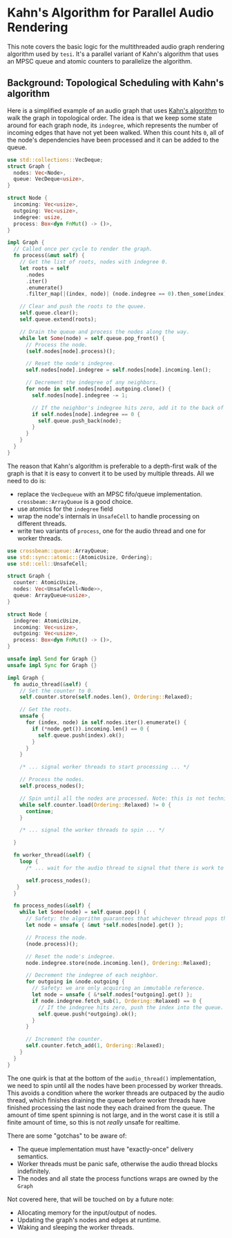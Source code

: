 # Kahn's Algorithm for Parallel Audio Rendering

This note covers the basic logic for the multithreaded audio graph rendering algorithm used by `tesi`. It's a parallel variant of Kahn's algorithm that uses an MPSC queue and atomic counters to parallelize the algorithm.

## Background: Topological Scheduling with Kahn's algorithm

Here is a simplified example of an audio graph that uses [Kahn's algorithm](https://en.wikipedia.org/wiki/Topological_sorting#Kahn's_algorithm) to walk the graph in topological order. The idea is that we keep some state around for each graph node, its `indegree`, which represents the number of incoming edges that have not yet been walked. When this count hits `0`, all of the node's dependencies have been processed and it can be added to the queue.

```rs
use std::collections::VecDeque;
struct Graph {
  nodes: Vec<Node>,
  queue: VecDeque<usize>,
}

struct Node {
  incoming: Vec<usize>,
  outgoing: Vec<usize>,
  indegree: usize,
  process: Box<dyn FnMut() -> ()>,
}

impl Graph {
  // Called once per cycle to render the graph.
  fn process(&mut self) {
    // Get the list of roots, nodes with indegree 0.
    let roots = self
      .nodes
      .iter()
      .enumerate()
      .filter_map(|(index, node)| (node.indegree == 0).then_some(index));

    // Clear and push the roots to the quuee.
    self.queue.clear();
    self.queue.extend(roots);

    // Drain the queue and process the nodes along the way.
    while let Some(node) = self.queue.pop_front() {
      // Process the node.
      (self.nodes[node].process)();

      // Reset the node's indegree.
      self.nodes[node].indegree = self.nodes[node].incoming.len();

      // Decrement the indegree of any neighbors.
      for node in self.nodes[node].outgoing.clone() {
        self.nodes[node].indegree -= 1;

        // If the neighbor's indegree hits zero, add it to the back of the queue.
        if self.nodes[node].indegree == 0 {
          self.queue.push_back(node);
        }
      }
    }
  }
}
```

The reason that Kahn's algorithm is preferable to a depth-first walk of the graph is that it is easy to convert it to be used by multiple threads. All we need to do is:

- replace the `VecDequeue` with an MPSC fifo/queue implementation. `crossbeam::ArrayQueue` is a good choice.
- use atomics for the `indegree` field
- wrap the node's internals in `UnsafeCell` to handle processing on different threads.
- write two variants of `process`, one for the audio thread and one for worker threads.

```rs
use crossbeam::queue::ArrayQueue;
use std::sync::atomic::{AtomicUsize, Ordering};
use std::cell::UnsafeCell;

struct Graph {
  counter: AtomicUsize,
  nodes: Vec<UnsafeCell<Node>>,
  queue: ArrayQueue<usize>,
}

struct Node {
  indegree: AtomicUsize,
  incoming: Vec<usize>,
  outgoing: Vec<usize>,
  process: Box<dyn FnMut() -> ()>,
}

unsafe impl Send for Graph {}
unsafe impl Sync for Graph {}

impl Graph {
  fn audio_thread(&self) {
    // Set the counter to 0.
    self.counter.store(self.nodes.len(), Ordering::Relaxed);

    // Get the roots.
    unsafe {
      for (index, node) in self.nodes.iter().enumerate() {
        if (*node.get()).incoming.len() == 0 {
          self.queue.push(index).ok();
        }
      }
    }

    /* ... signal worker threads to start processing ... */

    // Process the nodes.
    self.process_nodes();

    // Spin until all the nodes are processed. Note: this is not technically RT-safe, but it should be for a very short amount of time.
    while self.counter.load(Ordering::Relaxed) != 0 {
      continue;
    }

    /* ... signal the worker threads to spin ... */

  }

  fn worker_thread(&self) {
    loop {
      /* ... wait for the audio thread to signal that there is work to do ... */

      self.process_nodes();
   }
  }

  fn process_nodes(&self) {
    while let Some(node) = self.queue.pop() {
      // Safety: the algorithm guarantees that whichever thread pops the node index from the queue has exclusive access to that node.
      let node = unsafe { &mut *self.nodes[node].get() };

      // Process the node.
      (node.process)();

      // Reset the node's indegree.
      node.indegree.store(node.incoming.len(), Ordering::Relaxed);

      // Decrement the indegree of each neighbor.
      for outgoing in &node.outgoing {
        // Safety: we are only acquiring an immutable reference.
        let node = unsafe { &*self.nodes[*outgoing].get() };
        if node.indegree.fetch_sub(1, Ordering::Relaxed) == 0 {
          // If the indegree hits zero, push the index into the queue.
          self.queue.push(*outgoing).ok();
        }
      }

      // Increment the counter.
      self.counter.fetch_add(1, Ordering::Relaxed);
    }
  }
}
```

The one quirk is that at the bottom of the `audio_thread()` implementation, we need to spin until all the nodes have been processed by worker threads. This avoids a condition where the worker threads are outpaced by the audio thread, which finishes draining the queue before worker threads have finished processing the last node they each drained from the queue. The amount of time spent spinning is not large, and in the worst case it is still a finite amount of time, so this is not *really* unsafe for realtime.

There are some "gotchas" to be aware of:

- The queue implementation must have "exactly-once" delivery semantics.
- Worker threads must be panic safe, otherwise the audio thread blocks indefinitely.
- The nodes and all state the process functions wraps are owned by the `Graph`

Not covered here, that will be touched on by a future note:

- Allocating memory for the input/output of nodes.
- Updating the graph's nodes and edges at runtime.
- Waking and sleeping the worker threads.
